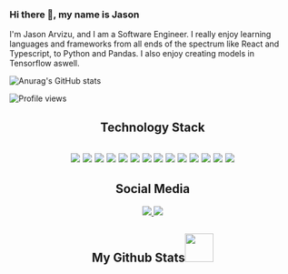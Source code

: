 ### Hi there 👋, my name is Jason

I'm Jason Arvizu, and I am a Software Engineer. I really enjoy learning languages and frameworks from all ends of the spectrum like React and Typescript, to Python and Pandas. I also enjoy creating models in Tensorflow aswell.

![Anurag's GitHub stats](https://github-readme-stats.vercel.app/api?username=jasonarvizu&theme=tokyonight&show_icons=true)

![Profile views](https://gpvc.arturio.dev/jasonarvizu)  

<h2 align="center">Technology Stack<h2>
  <p align="center">
 <img src="https://img.shields.io/badge/Python-00599C?style=flat-square&logo=python&logoColor=white"/>
<img src="https://img.shields.io/badge/-TypeScript-263238?style=flat-square&logo=typescript"/>
<img src="https://img.shields.io/badge/-C++-00599C?style=flat-square&logo=c"/>
<img src="https://img.shields.io/badge/-HTML5-E34F26?style=flat-square&logo=html5&logoColor=white"/>
<img src="https://img.shields.io/badge/-CSS3-1572B6?style=flat-square&logo=css3"/>
<img src="https://img.shields.io/badge/-Bootstrap-563D7C?style=flat-square&logo=bootstrap"/>
<img src="https://img.shields.io/badge/-Heroku-430098?style=flat-square&logo=heroku"/>
<img src="https://img.shields.io/badge/-JavaScript-black?style=flat-square&logo=javascript"/>
<img src="https://img.shields.io/badge/-Nodejs-black?style=flat-square&logo=Node.js"/>
<img src="https://img.shields.io/badge/-React-black?style=flat-square&logo=react"/>
<img src="https://img.shields.io/badge/-MongoDB-black?style=flat-square&logo=mongodb"/>
<img src="https://img.shields.io/badge/-MySQL-black?style=flat-square&logo=mysql"/>
<img src="https://img.shields.io/badge/-Git-black?style=flat-square&logo=git"/>
<img src="https://img.shields.io/badge/-GitHub-black?style=flat-square&logo=github"/>
</p>

  
  <h2 align="center">Social Media</h2>

  <p align="center">
  
<a href="https://www.linkedin.com/in/jasonarvizu/">
 <img src="https://img.shields.io/badge/-jasonarvizu-blue?style=flat-square&logo=Linkedin&logoColor=white&link=https://www.linkedin.com/in/ritik-rawal-698a18142/"/>
</a>
 <a href="https://twitter.com/jasonarv4">
 <img src="https://img.shields.io/badge/-jasonarvizu-blue?style=flat-square&logo=twitter&logoColor=white&link=https://twitter.com/ritikhere307"/>
</a>
</p>
  


<h2 align="center">
  My Github Stats<img src="https://media3.giphy.com/media/l46CjrIK2Zi2hy20U/giphy.gif" width="50">
</h2>
